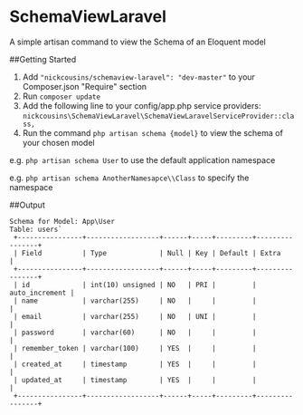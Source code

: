 # SchemaViewLaravel
A simple artisan command to view the Schema of an Eloquent model

##Getting Started

1. Add `"nickcousins/schemaview-laravel": "dev-master"` to your Composer.json "Require" section
2. Run `composer update`
3. Add the following line to your config/app.php service providers:
   `nickcousins\SchemaViewLaravel\SchemaViewLaravelServiceProvider::class,`
4. Run the command `php artisan schema {model}` to view the schema of your chosen model

e.g.  `php artisan schema User`
to use the default application namespace

e.g.  `php artisan schema AnotherNamesapce\\Class`
to specify the namespace

##Output

    Schema for Model: App\User
    Table: users`
     +----------------+------------------+------+-----+---------+----------------+
     | Field          | Type             | Null | Key | Default | Extra          |
     +----------------+------------------+------+-----+---------+----------------+
     | id             | int(10) unsigned | NO   | PRI |         | auto_increment |
     | name           | varchar(255)     | NO   |     |         |                |
     | email          | varchar(255)     | NO   | UNI |         |                |
     | password       | varchar(60)      | NO   |     |         |                |
     | remember_token | varchar(100)     | YES  |     |         |                |
     | created_at     | timestamp        | YES  |     |         |                |
     | updated_at     | timestamp        | YES  |     |         |                |
     +----------------+------------------+------+-----+---------+----------------+